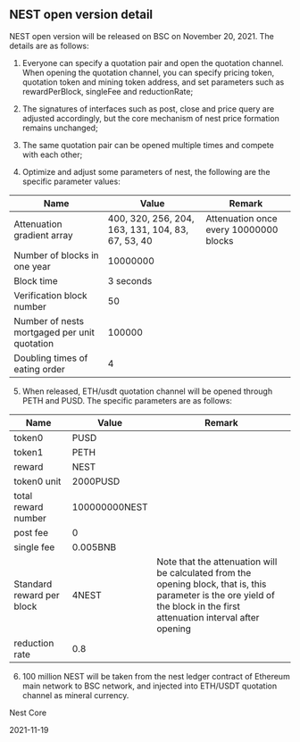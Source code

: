 ## NEST open version detail

NEST open version will be released on BSC on November 20, 2021. The details are as follows:

1. Everyone can specify a quotation pair and open the quotation channel. When opening the quotation channel, you can specify pricing token, quotation token and mining token address, and set parameters such as rewardPerBlock, singleFee and reductionRate;

2. The signatures of interfaces such as post, close and price query are adjusted accordingly, but the core mechanism of nest price formation remains unchanged;

3. The same quotation pair can be opened multiple times and compete with each other;

4. Optimize and adjust some parameters of nest, the following are the specific parameter values:

| Name | Value | Remark |
| ---- | ---- | ---- |
| Attenuation gradient array | 400, 320, 256, 204, 163, 131, 104, 83, 67, 53, 40 | Attenuation once every 10000000 blocks |
| Number of blocks in one year | 10000000 |
| Block  time | 3 seconds | |
| Verification block number | 50 | |
| Number of nests mortgaged per unit quotation | 100000 | |
| Doubling times of eating order | 4 | |

5. When released, ETH/usdt quotation channel will be opened through PETH and PUSD. The specific parameters are as follows:

| Name | Value | Remark |
| ---- | ---- | ---- |
| token0 | PUSD | |
| token1 | PETH | |
| reward | NEST | |
| token0 unit | 2000PUSD | |
| total reward number | 100000000NEST | |
| post fee | 0 | |
| single fee | 0.005BNB	| |
| Standard reward per block | 4NEST | Note that the attenuation will be calculated from the opening block, that is, this parameter is the ore yield of the block in the first attenuation interval after opening |
| reduction rate | 0.8 |

6. 100 million NEST will be taken from the nest ledger contract of Ethereum main network to BSC network, and injected into ETH/USDT quotation channel as mineral currency.

Nest Core

2021-11-19
